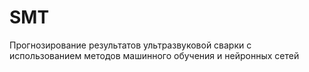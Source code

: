 # SMT
Прогнозирование результатов ультразвуковой сварки с использованием методов машинного обучения и нейронных сетей
